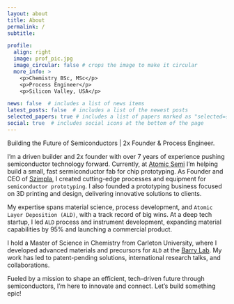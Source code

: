 ```yaml
---
layout: about
title: About
permalink: /
subtitle: 

profile:
  align: right
  image: prof_pic.jpg
  image_circular: false # crops the image to make it circular
  more_info: >
    <p>Chemistry BSc, MSc</p>
    <p>Process Engineer</p>
    <p>Silicon Valley, USA</p>

news: false  # includes a list of news items
latest_posts: false  # includes a list of the newest posts
selected_papers: true # includes a list of papers marked as "selected={true}"
social: true  # includes social icons at the bottom of the page
---
```

Building the Future of Semiconductors | 2x Founder & Process Engineer.

I’m a driven builder and 2x founder with over 7 years of experience pushing semiconductor technology forward. Currently, at [Atomic Semi](https://atomicsemi.com/) I’m helping build a small, fast sermiconductor fab for chip prototyping. As Founder and CEO of [Szimpla](https://szimpla.co/), I created cutting-edge processes and equipment for `semiconductor prototyping`. I also founded a prototyping business focused on 3D printing and design, delivering innovative solutions to clients.

My expertise spans material science, process development, and `Atomic Layer Deposition (ALD)`, with a track record of big wins. At a deep tech startup, I led `ALD` process and instrument development, expanding material capabilities by 95% and launching a commercial product.

I hold a Master of Science in Chemistry from Carleton University, where I developed advanced materials and precursors for `ALD` at the [Barry Lab](https://carleton.ca/barrylab/). My work has led to patent-pending solutions, international research talks, and collaborations.

Fueled by a mission to shape an efficient, tech-driven future through semiconductors, I’m here to innovate and connect. Let’s build something epic!
